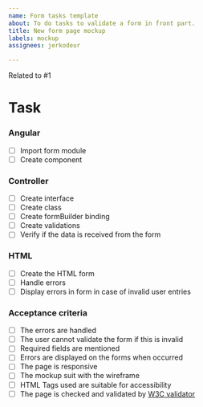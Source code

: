 ```yaml
---
name: Form tasks template
about: To do tasks to validate a form in front part.
title: New form page mockup
labels: mockup
assignees: jerkodeur

---
```


Related to #1 

# Task

### Angular
- [ ] Import form module
- [ ] Create component

### Controller
- [ ] Create interface
- [ ] Create class
- [ ] Create formBuilder binding
- [ ] Create validations
- [ ] Verify if the data is received from the form

### HTML
- [ ] Create the HTML form
- [ ] Handle errors
- [ ] Display errors in form in case of invalid user entries

### Acceptance criteria
- [ ] The errors are handled
- [ ] The user cannot validate the form if this is invalid
- [ ] Required fields are mentioned
- [ ] Errors are displayed on the forms when occurred
- [ ] The page is responsive
- [ ] The mockup suit with the wireframe
- [ ] HTML Tags used are suitable for accessibility
- [ ] The page is checked and validated by [W3C validator](https://validator.w3.org/#validate_by_input)
